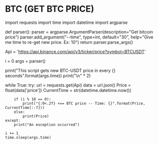 # BTC (GET BTC PRICE)
import requests
import time
import datetime
import argparse


def parser():
    parser = argparse.ArgumentParser(description="Get bitcoin price")
    parser.add_argument("--time", type=int, default="30", help="Give me time to re-get new price. Ex: 10")
    return parser.parse_args()




Api = 'https://api.binance.com/api/v3/ticker/price?symbol=BTCUSDT'

i = 0
args = parser()

print("This script gets new BTC-USDT price in every {} seconds".format(args.time))
print("\n" * 2)

while True:
    try:
        url = requests.get(Api)
        data = url.json()
        Price = float(data['price'])
        CurrentTime = str(datetime.datetime.now())

        if (i % 10 == 0):
            print("{:0<.2f} <== BTC price -- Time: {}".format(Price, CurrentTime[:-7]))
        else:
            print(Price)
    except:
        print("An exception occurred")

    i += 1
    time.sleep(args.time)
